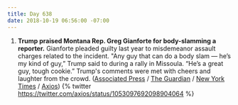 ```yaml
---
title: Day 638
date: 2018-10-19 06:56:00 -07:00
---
```


1. **Trump praised Montana Rep. Greg Gianforte for body-slamming a reporter.** Gianforte pleaded guilty last year to misdemeanor assault charges related to the incident. "Any guy that can do a body slam — he’s my kind of guy,” Trump said to during a rally in Missoula. “He’s a great guy, tough cookie.” Trump's comments were met with cheers and laughter from the crowd. ([Associated Press](https://apnews.com/b154544a9a9c42ab8d77b8848313c324) / [The Guardian](https://www.theguardian.com/politics/2018/oct/19/trump-praise-for-attack-on-guardian-reporter-criticised-by-downing-street) / [New York Times](https://www.nytimes.com/2018/10/19/us/politics/trump-greg-gianforte-montana.html) / [Axios](https://twitter.com/axios/status/1053097692098904064))
   {% twitter https://twitter.com/axios/status/1053097692098904064 %}